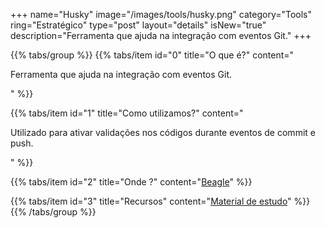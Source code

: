 +++
name="Husky"
image="/images/tools/husky.png"
category="Tools"
ring="Estratégico"
type="post"
layout="details"
isNew="true"
description="Ferramenta que ajuda na integração com eventos Git."
+++

{{% tabs/group %}}
  {{% tabs/item id="0" title="O que é?" content="<p>Ferramenta que ajuda na integração com eventos Git.</p>" %}}
  
  {{% tabs/item id="1" title="Como utilizamos?" content="<p>Utilizado para ativar validações nos códigos durante eventos de commit e push.</p>" %}}
  
  {{% tabs/item id="2" title="Onde ?" content="<a href='https://usebeagle.io/' target='_blank'>Beagle</a>" %}}

  {{% tabs/item id="3" title="Recursos" content="<a href='https://typicode.github.io/husky/#/' target='_blank'>Material de estudo</a>" %}}
{{% /tabs/group %}}